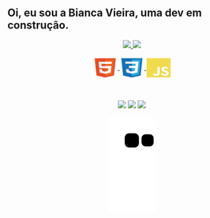 ##  Oi, eu sou a Bianca Vieira, uma dev em construção.
<div align="center">
  <a href="https://github.com/BiancaVieiraa">
  <img height="180em" src="https://github-readme-stats.vercel.app/api?username=BiancaVieiraa&show_icons=true&theme=react&include_all_commits=true&count_private=true"/>
  <img height="180em" src="https://github-readme-stats.vercel.app/api/top-langs/?username=BiancaVieiraa&layout=compact&langs_count=7&theme=react"/>
</div>
<div align="center" style="display: inline_block"><br>
  <img align="center" alt="Bia-HTML" height="40" width="50" src="https://raw.githubusercontent.com/devicons/devicon/master/icons/html5/html5-original.svg" />
  <img align="center" alt="Bia-CSS" height="40" width="50" src="https://raw.githubusercontent.com/devicons/devicon/master/icons/css3/css3-original.svg" />
  <img align="center" alt="Bia-Js" height="40" width="50" src="https://raw.githubusercontent.com/devicons/devicon/master/icons/javascript/javascript-plain.svg" />
</div>

  ##
  
<div align="center" style="display:inline_block"><br>
  <a href= "mailto:biancavieiraitj@gmail.com"><img src="https://img.shields.io/badge/Gmail-D14836?style=for-the-badge&logo=gmail&logoColor=whit" destino ="_blank"></a>
  <a href="https://www.linkedin.com/in/bianca-vieira-50a5b522b"><img src="https://img.shields.io/badge/LinkedIn-0077B5?style=for-the-badge&logo=linkedin&logoColor=white" target="_blank"></a>
  <a href="https://discord.com/channels/BiancaVieira#8669" target="_blank"><img src="https://img.shields.io/badge/Discord-7289DA?style=for-the-badge&logo=discord&logoColor=white" target="_blank"></a>
  
  ![Snake animation](https://github.com/rafaballerini/rafaballerini/blob/output/github-contribution-grid-snake.svg)
  
</div>
